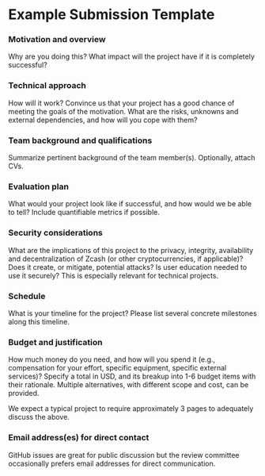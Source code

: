 # Example Submission Template

### Motivation and overview

Why are you doing this? What impact will the project have if it is completely successful?

### Technical approach

How will it work? Convince us that your project has a good chance of meeting the goals of the motivation. What are the risks, unknowns and external dependencies, and how will you cope with them?

### Team background and qualifications

Summarize pertinent background of the team member(s). Optionally, attach CVs.

### Evaluation plan

What would your project look like if successful, and how would we be able to tell? Include quantifiable metrics if possible.

### Security considerations

What are the implications of this project to the privacy, integrity, availability and decentralization of Zcash (or other cryptocurrencies, if applicable)? Does it create, or mitigate, potential attacks? Is user education needed to use it securely? This is especially relevant for technical projects.

### Schedule

What is your timeline for the project? Please list several concrete milestones along this timeline.

### Budget and justification

How much money do you need, and how will you spend it (e.g., compensation for your effort, specific equipment, specific external services)? Specify a total in USD, and its breakup into 1-6 budget items with their rationale. Multiple alternatives, with different scope and cost, can be provided.

We expect a typical project to require approximately 3 pages to adequately discuss the above.

### Email address(es) for direct contact

GitHub issues are great for public discussion but the review committee occasionally prefers email addresses for direct communication.